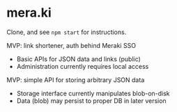 # mera.ki

Clone, and see `npm start` for instructions.

MVP: link shortener, auth behind Meraki SSO

* Basic APIs for JSON data and links (public)
* Administration currently requires local access

MVP: simple API for storing arbitrary JSON data

* Storage interface currently manipulates blob-on-disk
* Data (blob) may persist to proper DB in later version

